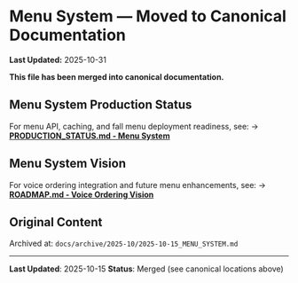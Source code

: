 # Menu System — Moved to Canonical Documentation

**Last Updated:** 2025-10-31

**This file has been merged into canonical documentation.**

## Menu System Production Status

For menu API, caching, and fall menu deployment readiness, see:
→ **[PRODUCTION_STATUS.md - Menu System](./PRODUCTION_STATUS.md#5-menu-system)**

## Menu System Vision

For voice ordering integration and future menu enhancements, see:
→ **[ROADMAP.md - Voice Ordering Vision](./ROADMAP.md#voice-ordering-vision)**

## Original Content

Archived at: `docs/archive/2025-10/2025-10-15_MENU_SYSTEM.md`

---

**Last Updated**: 2025-10-15
**Status**: Merged (see canonical locations above)

